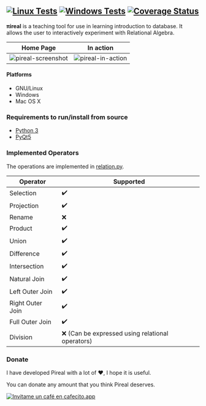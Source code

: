 [![Linux Tests](https://github.com/centaurialpha/pireal/actions/workflows/test-linux.yml/badge.svg)](https://github.com/centaurialpha/pireal/actions/workflows/test-linux.yml)
[![Windows Tests](https://github.com/centaurialpha/pireal/actions/workflows/test-windows.yml/badge.svg)](https://github.com/centaurialpha/pireal/actions/workflows/test-windows.yml)
[![Coverage Status](https://coveralls.io/repos/github/centaurialpha/pireal/badge.svg)](https://coveralls.io/github/centaurialpha/pireal)
---

**πireal** is a teaching tool for use in learning introduction to database. It allows the user to interactively experiment with Relational Algebra.

| Home Page | In action |
|:--------:|:----------:|
| ![pireal-screenshot](https://user-images.githubusercontent.com/5894606/112898694-8b92ca00-90b7-11eb-8515-cf04649f11f9.png) | ![pireal-in-action](https://user-images.githubusercontent.com/5894606/112898688-89c90680-90b7-11eb-8ae1-372d406b33fd.png) |

#### Platforms
- GNU/Linux
- Windows
- Mac OS X

### Requirements to run/install from source
- [Python 3](http://python.org/)
- [PyQt5](http://www.riverbankcomputing.co.uk/software/pyqt/intro)

### Implemented Operators
The operations are implemented in [relation.py](https://github.com/centaurialpha/pireal/blob/master/src/core/relation.py).

|Operator|Supported|
|--------|---------|
| Selection | :heavy_check_mark: |
| Projection | :heavy_check_mark: |
| Rename | :x: |
| Product | :heavy_check_mark: |
| Union | :heavy_check_mark: |
| Difference | :heavy_check_mark: |
| Intersection | :heavy_check_mark: |
| Natural Join | :heavy_check_mark: |
| Left Outer Join | :heavy_check_mark: |
| Right Outer Join | :heavy_check_mark: |
| Full Outer Join | :heavy_check_mark: |
| Division | :x: (Can be expressed using relational operators)|

### Donate

I have developed Pireal with a lot of :heart:, I hope it is useful.

You can donate any amount that you think Pireal deserves.

[![Invitame un café en cafecito.app](https://cdn.cafecito.app/imgs/buttons/button_5.svg)](https://cafecito.app/gabox)
